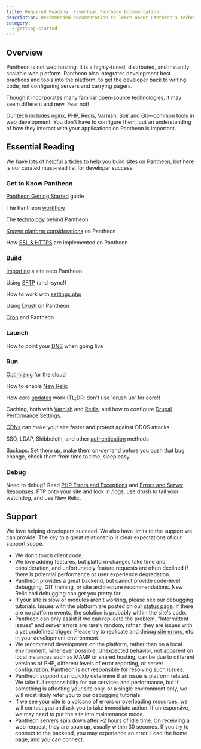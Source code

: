 ```yaml
---
title: Required Reading: Essential Pantheon Documentation
description: Recommended documentation to learn about Pantheon's technologies.
category:
  - getting-started
---
```


## Overview

Pantheon is not web hosting. It is a highly-tuned, distributed, and instantly scalable web platform. Pantheon also integrates development best practices and tools into the platform, to get the developer back to writing code, not configuring servers and carrying pagers.

Though it incorporates many familiar open-source technologies, it may seem different and new. Fear not!

Our tech includes nginx, PHP, Redis, Varnish, Solr and Git&mdash;common tools in web development. You don't have to configure them, but an understanding of how they interact with your applications on Pantheon is important.

## Essential Reading

We have lots of [helpful articles](https://pantheon.io/docs/) to help you build sites on Pantheon, but here is our curated must-read list for developer success.

### Get to Know Pantheon


[Pantheon Getting Started](/docs/articles/getting-started) guide  

The Pantheon [workflow](/docs/articles/sites/code/using-the-pantheon-workflow/)

The [technology](/docs/articles/architecture/all-about-application-containers/) behind Pantheon  

[Known platform considerations](/docs/articles/sites/known-limitations/) on Pantheon  

How [SSL & HTTPS](/docs/articles/sites/domains/adding-a-ssl-certificate-for-secure-https-communication) are implemented on Pantheon

### Build

 [Importing](/docs/articles/drupal/importing-an-existing-drupal-site-to-pantheon/) a site onto Pantheon  

Using [SFTP](/docs/articles/local/rsync-and-sftp) (and rsync!)  

How to work with [settings.php](/docs/articles/drupal/configuring-settings-php)  

Using [Drush](/docs/articles/local/drush-command-line-utility) on Pantheon  

[Cron](/docs/articles/sites/code/cron/) and Pantheon  

### Launch
How to point your [DNS](/docs/articles/going-live/) when going live

### Run
[Optimizing](/docs/articles/optimizing) for the cloud

How to enable [New Relic](/docs/articles/sites/newrelic/new-relic-performance-analysis)



How core [updates](/docs/articles/sites/code/applying-upstream-updates) work (TL;DR: don't use 'drush up' for core!)

Caching, both with [Varnish](/docs/articles/architecture/edge/varnish) and [Redis](/docs/articles/sites/redis-as-a-caching-backend), and how to configure [Drupal Performance Settings.](/docs/articles/drupal/drupal-s-performance-and-caching-settings)

 [CDNs](/docs/articles/drupal/content-delivery-network-cdn-for-file-distribution/) can make your site faster and protect against DDOS attacks

SSO, LDAP, Shibboleth, and other [authentication](/docs/articles/sites/code/sso-and-identity-federation/) methods

Backups: [Set them up](/docs/articles/sites/backups/backup-creation), make them on-demand before you push that bug change, check them from time to time, sleep easy.

### Debug

Need to debug? Read [PHP Errors and Exceptions](/docs/articles/sites/php-errors-and-exceptions/) and [Errors and Server Responses](/docs/articles/sites/errors-and-server-responses/). FTP onto your site and look in /logs, use drush to tail your watchdog, and use New Relic.



## Support

We love helping developers succeed! We also have limits to the support we can provide. The key to a great relationship is clear expectations of our support scope.  

- We don't touch client code.
- We love adding features, but platform changes take time and consideration, and unfortunately feature requests are often declined if there is potential performance or user experience degradation.
- Pantheon provides a great backend, but cannot provide code-level debugging, GIT training, or site architecture recommendations. New Relic and debugging can get you pretty far.
- If your site is slow or modules aren't working, please see our debugging tutorials. Issues with the platform are posted on our [status page](http://status.getpantheon.com). If there are no platform events, the solution is probably within the site's code.
- Pantheon can only assist if we can replicate the problem. "Intermittent issues" and server errors are rarely random, rather, they are issues with a yet undefined trigger. Please try to replicate and debug [site errors](/docs/articles/sites/errors-and-server-responses/), etc. in your development environment.
- We recommend development on the platform, rather than on a local environment, whenever possible. Unexpected behavior, not apparent on local instances such as MAMP or shared hosting, can be due to different versions of PHP, different levels of error reporting, or server configuration. Pantheon is not responsible for resolving such issues.
- Pantheon support can quickly determine if an issue is platform related. We take full responsibility for our services and performance, but if something is affecting your site only, or a single environment only, we will most likely refer you to our debugging tutorials.
- If we see your site is a volcano of errors or overloading resources, we will contact you and ask you to take immediate action. If unresponsive, we may need to put the site into maintenance mode.
- Pantheon servers spin down after ~2 hours of idle time. On receiving a web request, they are spun up, usually within 30 seconds. If you try to connect to the backend, you may experience an error. Load the home page, and you can connect.
